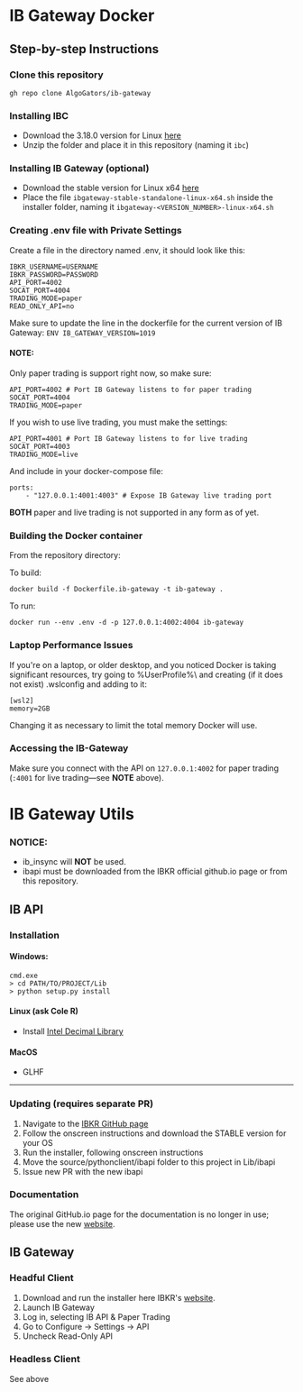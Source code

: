 # IB Gateway Docker
## Step-by-step Instructions

### Clone this repository
`gh repo clone AlgoGators/ib-gateway`

### Installing IBC
- Download the 3.18.0 version for Linux [here](https://github.com/IbcAlpha/IBC/releases/tag/3.18.0-Update.1)
- Unzip the folder and place it in this repository (naming it `ibc`)

### Installing IB Gateway (optional)
- Download the stable version for Linux x64 [here](https://www.interactivebrokers.com/en/trading/ibgateway-stable.php)
- Place the file `ibgateway-stable-standalone-linux-x64.sh` inside the installer folder, naming it `ibgateway-<VERSION_NUMBER>-linux-x64.sh`

### Creating .env file with Private Settings
Create a file in the directory named .env, it should look like this:
```
IBKR_USERNAME=USERNAME
IBKR_PASSWORD=PASSWORD
API_PORT=4002
SOCAT_PORT=4004
TRADING_MODE=paper
READ_ONLY_API=no
```

Make sure to update the line in the dockerfile for the current version of IB Gateway: 
`ENV IB_GATEWAY_VERSION=1019`

#### NOTE:
Only paper trading is support right now, so make sure:
```
API_PORT=4002 # Port IB Gateway listens to for paper trading
SOCAT_PORT=4004
TRADING_MODE=paper
```
If you wish to use live trading, you must make the settings:
```
API_PORT=4001 # Port IB Gateway listens to for live trading
SOCAT_PORT=4003
TRADING_MODE=live
```
And include in your docker-compose file:
```
ports:
    - "127.0.0.1:4001:4003" # Expose IB Gateway live trading port
```
__BOTH__ paper and live trading is not supported in any form as of yet.

### Building the Docker container
From the repository directory:

To build:
```
docker build -f Dockerfile.ib-gateway -t ib-gateway .
```

To run:
```
docker run --env .env -d -p 127.0.0.1:4002:4004 ib-gateway
```

### Laptop Performance Issues
If you're on a laptop, or older desktop, and you noticed Docker is taking significant resources, try going to %UserProfile%\ and creating (if it does not exist) .wslconfig and adding to it:
```
[wsl2]
memory=2GB
```
Changing it as necessary to limit the total memory Docker will use.

### Accessing the IB-Gateway
Make sure you connect with the API on `127.0.0.1:4002` for paper trading (`:4001` for live trading—see __NOTE__ above).

# IB Gateway Utils
### NOTICE:
- ib_insync will __NOT__ be used.
- ibapi must be downloaded from the IBKR official github.io page or from this repository.

## IB API

### Installation
#### Windows:
```
cmd.exe
> cd PATH/TO/PROJECT/Lib
> python setup.py install
```

#### Linux (ask Cole R)
- Install [Intel Decimal Library](https://www.intel.com/content/www/us/en/developer/articles/tool/intel-decimal-floating-point-math-library.html)

#### MacOS
- GLHF

---

### Updating (requires separate PR)
1. Navigate to the [IBKR GitHub page](https://interactivebrokers.github.io/)
2. Follow the onscreen instructions and download the STABLE version for your OS
3. Run the installer, following onscreen instructions
4. Move the source/pythonclient/ibapi folder to this project in Lib/ibapi
5. Issue new PR with the new ibapi
 
### Documentation
The original GitHub.io page for the documentation is no longer in use; please use the new [website](https://ibkrcampus.com/ibkr-api-page/twsapi-doc/#notes-and-limitations).

## IB Gateway

### Headful Client
1. Download and run the installer here IBKR's [website](https://www.interactivebrokers.com/en/trading/ibgateway-stable.php).
2. Launch IB Gateway
3. Log in, selecting IB API & Paper Trading
4. Go to Configure -> Settings -> API 
5. Uncheck Read-Only API

### Headless Client
See above
